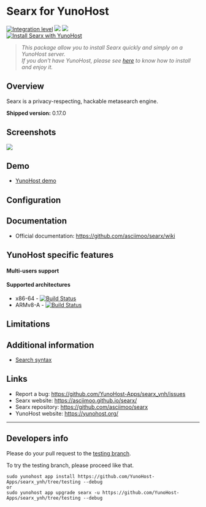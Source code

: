 # Searx for YunoHost

[![Integration level](https://dash.yunohost.org/integration/searx.svg)](https://dash.yunohost.org/appci/app/searx) ![](https://ci-apps.yunohost.org/ci/badges/searx.status.svg) ![](https://ci-apps.yunohost.org/ci/badges/searx.maintain.svg)  
[![Install Searx with YunoHost](https://install-app.yunohost.org/install-with-yunohost.png)](https://install-app.yunohost.org/?app=searx)

> *This package allow you to install Searx quickly and simply on a YunoHost server.  
If you don't have YunoHost, please see [here](https://yunohost.org/#/install) to know how to install and enjoy it.*

## Overview

Searx is a privacy-respecting, hackable metasearch engine.

**Shipped version:** 0.17.0

## Screenshots

![](https://upload.wikimedia.org/wikipedia/commons/3/35/Screenshot-2017-8-31_searx_me.png)

## Demo

* [YunoHost demo](https://demo.yunohost.org/searx/)

## Configuration

## Documentation

 * Official documentation: https://github.com/asciimoo/searx/wiki

## YunoHost specific features

#### Multi-users support

#### Supported architectures

* x86-64 - [![Build Status](https://ci-apps.yunohost.org/ci/logs/searx%20%28Apps%29.svg)](https://ci-apps.yunohost.org/ci/apps/searx/)
* ARMv8-A - [![Build Status](https://ci-apps-arm.yunohost.org/ci/logs/searx%20%28Apps%29.svg)](https://ci-apps-arm.yunohost.org/ci/apps/searx/)

## Limitations

## Additional information

- [Search syntax](https://asciimoo.github.io/searx/user/search_syntax.html)

## Links

 * Report a bug: https://github.com/YunoHost-Apps/searx_ynh/issues
 * Searx website: https://asciimoo.github.io/searx/
 * Searx repository: https://github.com/asciimoo/searx
 * YunoHost website: https://yunohost.org/

---

## Developers info

Please do your pull request to the [testing branch](https://github.com/YunoHost-Apps/searx_ynh/tree/testing).

To try the testing branch, please proceed like that.
```
sudo yunohost app install https://github.com/YunoHost-Apps/searx_ynh/tree/testing --debug
or
sudo yunohost app upgrade searx -u https://github.com/YunoHost-Apps/searx_ynh/tree/testing --debug
```
